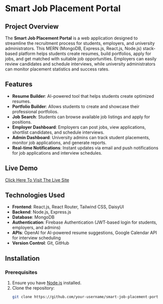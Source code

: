 # Smart Job Placement Portal

## Project Overview
The **Smart Job Placement Portal** is a web application designed to streamline the recruitment process for students, employers, and university administrators. This MERN (MongoDB, Express.js, React.js, Node.js) stack-based platform helps students create resumes, build portfolios, apply for jobs, and get matched with suitable job opportunities. Employers can easily review candidates and schedule interviews, while university administrators can monitor placement statistics and success rates.



## Features
- **Resume Builder**: AI-powered tool that helps students create optimized resumes.
- **Portfolio Builder**: Allows students to create and showcase their professional portfolios.
- **Job Search**: Students can browse available job listings and apply for positions.
- **Employer Dashboard**: Employers can post jobs, view applications, shortlist candidates, and schedule interviews.
- **Admin Dashboard**: University admins can track student placements, monitor job applications, and generate reports.
- **Real-time Notifications**: Instant updates via email and push notifications for job applications and interview schedules.


## Live Demo
[Click Here To Visit The Live Site](https://smartjob-clientside.vercel.app/)



## Technologies Used
- **Frontend**: React.js, React Router, Tailwind CSS, DaisyUI
- **Backend**: Node.js, Express.js
- **Database**: MongoDB
- **Authentication**: Firebase Authentication (JWT-based login for students, employers, and admins)
- **APIs**: OpenAI for AI-powered resume suggestions, Google Calendar API for interview scheduling
- **Version Control**: Git, GitHub

## Installation

### Prerequisites
1. Ensure you have [Node.js](https://nodejs.org/) installed.
2. Clone the repository:
   ```bash
   git clone https://github.com/your-username/smart-job-placement-portal.git
